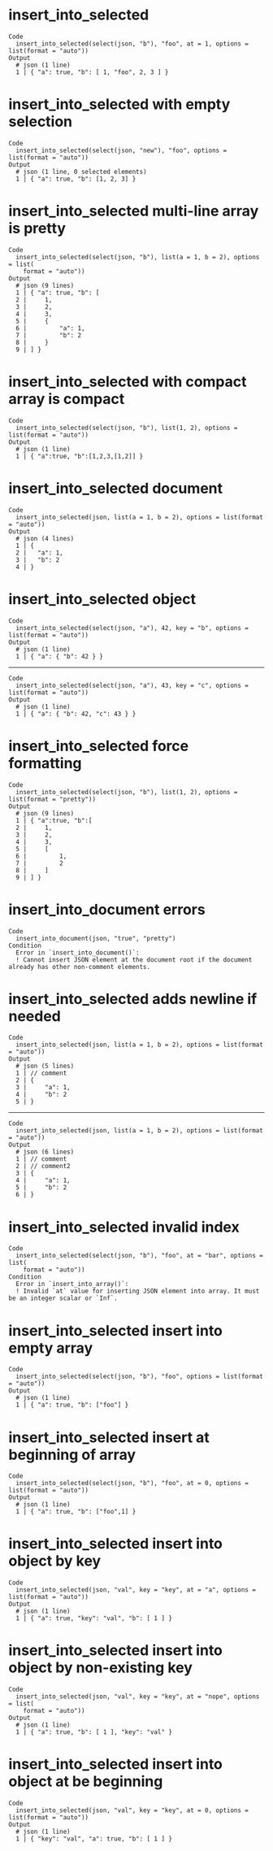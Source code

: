 # insert_into_selected

    Code
      insert_into_selected(select(json, "b"), "foo", at = 1, options = list(format = "auto"))
    Output
      # json (1 line)
      1 | { "a": true, "b": [ 1, "foo", 2, 3 ] }

# insert_into_selected with empty selection

    Code
      insert_into_selected(select(json, "new"), "foo", options = list(format = "auto"))
    Output
      # json (1 line, 0 selected elements)
      1 | { "a": true, "b": [1, 2, 3] }

# insert_into_selected multi-line array is pretty

    Code
      insert_into_selected(select(json, "b"), list(a = 1, b = 2), options = list(
        format = "auto"))
    Output
      # json (9 lines)
      1 | { "a": true, "b": [
      2 |     1,
      3 |     2,
      4 |     3,
      5 |     {
      6 |         "a": 1,
      7 |         "b": 2
      8 |     }
      9 | ] }

# insert_into_selected with compact array is compact

    Code
      insert_into_selected(select(json, "b"), list(1, 2), options = list(format = "auto"))
    Output
      # json (1 line)
      1 | { "a":true, "b":[1,2,3,[1,2]] }

# insert_into_selected document

    Code
      insert_into_selected(json, list(a = 1, b = 2), options = list(format = "auto"))
    Output
      # json (4 lines)
      1 | {
      2 |   "a": 1,
      3 |   "b": 2
      4 | }

# insert_into_selected object

    Code
      insert_into_selected(select(json, "a"), 42, key = "b", options = list(format = "auto"))
    Output
      # json (1 line)
      1 | { "a": { "b": 42 } }

---

    Code
      insert_into_selected(select(json, "a"), 43, key = "c", options = list(format = "auto"))
    Output
      # json (1 line)
      1 | { "a": { "b": 42, "c": 43 } }

# insert_into_selected force formatting

    Code
      insert_into_selected(select(json, "b"), list(1, 2), options = list(format = "pretty"))
    Output
      # json (9 lines)
      1 | { "a":true, "b":[
      2 |     1,
      3 |     2,
      4 |     3,
      5 |     [
      6 |         1,
      7 |         2
      8 |     ]
      9 | ] }

# insert_into_document errors

    Code
      insert_into_document(json, "true", "pretty")
    Condition
      Error in `insert_into_document()`:
      ! Cannot insert JSON element at the document root if the document already has other non-comment elements.

# insert_into_selected adds newline if needed

    Code
      insert_into_selected(json, list(a = 1, b = 2), options = list(format = "auto"))
    Output
      # json (5 lines)
      1 | // comment
      2 | {
      3 |     "a": 1,
      4 |     "b": 2
      5 | }

---

    Code
      insert_into_selected(json, list(a = 1, b = 2), options = list(format = "auto"))
    Output
      # json (6 lines)
      1 | // comment
      2 | // comment2
      3 | {
      4 |     "a": 1,
      5 |     "b": 2
      6 | }

# insert_into_selected invalid index

    Code
      insert_into_selected(select(json, "b"), "foo", at = "bar", options = list(
        format = "auto"))
    Condition
      Error in `insert_into_array()`:
      ! Invalid `at` value for inserting JSON element into array. It must be an integer scalar or `Inf`.

# insert_into_selected insert into empty array

    Code
      insert_into_selected(select(json, "b"), "foo", options = list(format = "auto"))
    Output
      # json (1 line)
      1 | { "a": true, "b": ["foo"] }

# insert_into_selected insert at beginning of array

    Code
      insert_into_selected(select(json, "b"), "foo", at = 0, options = list(format = "auto"))
    Output
      # json (1 line)
      1 | { "a": true, "b": ["foo",1] }

# insert_into_selected insert into object by key

    Code
      insert_into_selected(json, "val", key = "key", at = "a", options = list(format = "auto"))
    Output
      # json (1 line)
      1 | { "a": true, "key": "val", "b": [ 1 ] }

# insert_into_selected insert into object by non-existing key

    Code
      insert_into_selected(json, "val", key = "key", at = "nope", options = list(
        format = "auto"))
    Output
      # json (1 line)
      1 | { "a": true, "b": [ 1 ], "key": "val" }

# insert_into_selected insert into object at be beginning

    Code
      insert_into_selected(json, "val", key = "key", at = 0, options = list(format = "auto"))
    Output
      # json (1 line)
      1 | { "key": "val", "a": true, "b": [ 1 ] }

